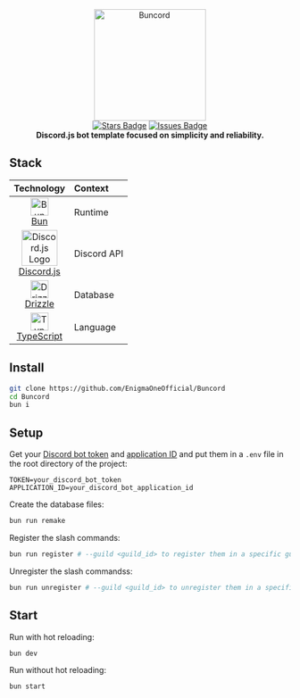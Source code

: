 <div align="center">
  <img src="https://raw.githubusercontent.com/EnigmaOneOfficial/Buncord/master/assets/buncord.png" alt="Buncord" width="200" height="200">
  <br>
  <a href="https://github.com/EnigmaOneOfficial/Buncord/stargazers"><img src="https://img.shields.io/github/stars/EnigmaOneOfficial/Buncord?style=social" alt="Stars Badge"/></a>
  <a href="https://github.com/EnigmaOneOfficial/Buncord/issues"><img src="https://img.shields.io/github/issues/EnigmaOneOfficial/Buncord" alt="Issues Badge"/></a>
  <br>
  <b>Discord.js bot template focused on simplicity and reliability.</b>
</div>

## Stack

<div align="center">

| Technology                                                                                                                                                                                     | Context                                                                |
| :--------------------------------------------------------------------------------------------------------------------------------------------------------------------------------------------- | :------------------------------------------------------------------------- |
| <div align="center"><img src="https://bun.sh/logo@2x.png" alt="Bun Logo" width="32"/><div align="center">[Bun](https://bun.sh/)</div></div>                                                                                     | Runtime       |
| <div align="center"><img src="https://discord.js.org/static/logo.svg" alt="Discord.js Logo" width="64"/><div align="center">[Discord.js](https://discord.js.org/)</div></div>                                                  | Discord API |
| <div align="center"><img src="https://avatars.githubusercontent.com/u/108468352?s=200&v=4" alt="Drizzle Logo" width="32"/><div align="center">[Drizzle](https://orm.drizzle.team/)</div></div>                                     | Database     |
| <div align="center"><img src="https://www.typescriptlang.org/favicon-32x32.png?v=8944a05a8b601855de116c8a56d3b3ae" alt="TypeScript Logo" width="32"/><div align="center">[TypeScript](https://www.typescriptlang.org/)</div></div> | Language      |
</div>

## Install

```bash
git clone https://github.com/EnigmaOneOfficial/Buncord
cd Buncord
bun i
```

## Setup

Get your [Discord bot token](https://discord.com/developers/applications) and [application ID](https://discord.com/developers/applications) and put them in a `.env` file in the root directory of the project:

```env
TOKEN=your_discord_bot_token
APPLICATION_ID=your_discord_bot_application_id
```

Create the database files:

```bash
bun run remake
```

Register the slash commands:

```bash
bun run register # --guild <guild_id> to register them in a specific guild
```

Unregister the slash commandss:

```bash
bun run unregister # --guild <guild_id> to unregister them in a specific guild
```

## Start

Run with hot reloading:

```bash
bun dev
```

Run without hot reloading:

```bash
bun start
```
